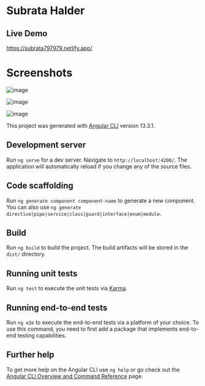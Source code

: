 # Subrata Halder

## Live Demo
https://subrata797979.netlify.app/

# Screenshots

![image](https://user-images.githubusercontent.com/35250133/165693071-9efc6ce1-7b4a-4155-81dd-cd917d8c1370.png)

![image](https://user-images.githubusercontent.com/35250133/165693144-1ee38543-c96b-4c82-9c1d-9667358a6e50.png)

![image](https://user-images.githubusercontent.com/35250133/165693224-e9d02002-050c-4baa-a613-9070b4734a1f.png)


This project was generated with [Angular CLI](https://github.com/angular/angular-cli) version 13.3.1.

## Development server

Run `ng serve` for a dev server. Navigate to `http://localhost:4200/`. The application will automatically reload if you change any of the source files.

## Code scaffolding

Run `ng generate component component-name` to generate a new component. You can also use `ng generate directive|pipe|service|class|guard|interface|enum|module`.

## Build

Run `ng build` to build the project. The build artifacts will be stored in the `dist/` directory.

## Running unit tests

Run `ng test` to execute the unit tests via [Karma](https://karma-runner.github.io).

## Running end-to-end tests

Run `ng e2e` to execute the end-to-end tests via a platform of your choice. To use this command, you need to first add a package that implements end-to-end testing capabilities.

## Further help

To get more help on the Angular CLI use `ng help` or go check out the [Angular CLI Overview and Command Reference](https://angular.io/cli) page.
